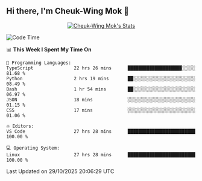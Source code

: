 ## Hi there, I'm Cheuk-Wing Mok 👋

<!--
**mozro0327/mozro0327** is a ✨ _special_ ✨ repository because its `README.md` (this file) appears on your GitHub profile.

Here are some ideas to get you started:

- 🔭 I’m currently working on ...
- 🌱 I’m currently learning ...
- 👯 I’m looking to collaborate on ...
- 🤔 I’m looking for help with ...
- 💬 Ask me about ...
- 📫 How to reach me: ...
- 😄 Pronouns: ...
- ⚡ Fun fact: ...
-->

<p align="center">
  <a href="https://github.com/mozro0327" class="rich-diff-level-one">
    <img src="https://github-readme-stats.vercel.app/api?username=mozro0327&title_color=333&text_color=777" alt="Cheuk-Wing Mok's Stats" >
    <!-- &hide=issues
    <img src="https://github-readme-stats.vercel.app/api?username=mozro0327&hide=issues&title_color=333&text_color=777" alt="Cheuk-Wing Mok's Stats" >
    -->
  </a>
</p>

<!--START_SECTION:waka-->
![Code Time](http://img.shields.io/badge/Code%20Time-3%2C960%20hrs%2045%20mins-blue)

📊 **This Week I Spent My Time On** 

```text
💬 Programming Languages: 
TypeScript               22 hrs 26 mins      ████████████████████░░░░░   81.68 % 
Python                   2 hrs 19 mins       ██░░░░░░░░░░░░░░░░░░░░░░░   08.49 % 
Bash                     1 hr 54 mins        ██░░░░░░░░░░░░░░░░░░░░░░░   06.97 % 
JSON                     18 mins             ░░░░░░░░░░░░░░░░░░░░░░░░░   01.15 % 
CSS                      17 mins             ░░░░░░░░░░░░░░░░░░░░░░░░░   01.06 % 

🔥 Editors: 
VS Code                  27 hrs 28 mins      █████████████████████████   100.00 % 

💻 Operating System: 
Linux                    27 hrs 28 mins      █████████████████████████   100.00 % 
```


 Last Updated on 29/10/2025 20:06:29 UTC
<!--END_SECTION:waka-->
